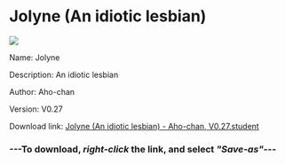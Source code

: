 # Jolyne (An idiotic lesbian)

<img src = "https://raw.githubusercontent.com/Arbiter1223/Koukou-Gurashi-Custom-Students/master/Students/Files/Jolyne%20(An%20idiotic%20lesbian).png">

Name: Jolyne

Description: An idiotic lesbian

Author: Aho-chan

Version: V0.27

Download link: <a href="https://raw.githubusercontent.com/Arbiter1223/Koukou-Gurashi-Custom-Students/master/Students/Files/Jolyne%20(An%20idiotic%20lesbian)%20-%20Aho-chan%2C%20V0.27.student">Jolyne (An idiotic lesbian) - Aho-chan, V0.27.student</a>

### ---**To download, _right-click_ the link, and select _"Save-as"_**---

